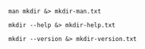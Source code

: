 


```shell
man mkdir &> mkdir-man.txt
```

```shell
mkdir --help &> mkdir-help.txt
```

```shell
mkdir --version &> mkdir-version.txt
```